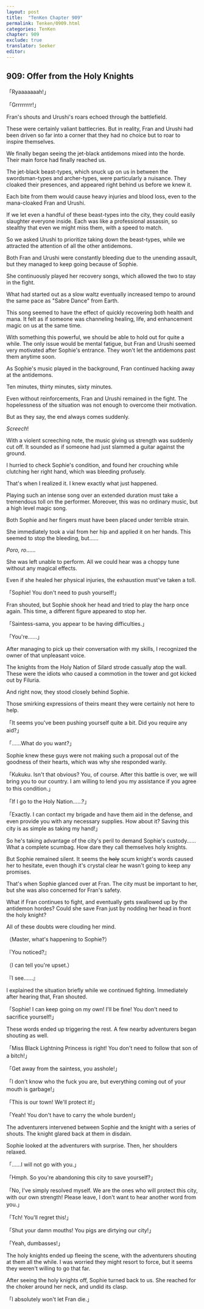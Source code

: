 ```yaml
---
layout: post
title:  "TenKen Chapter 909"
permalink: Tenken/0909.html
categories: TenKen
chapter: 909
exclude: true
translator: Seeker
editor: 
---
```

<h2>909: Offer from the Holy Knights</h2>

「Ryaaaaaaah!」

「Grrrrrrrr!」

Fran's shouts and Urushi's roars echoed through the battlefield.

These were certainly valiant battlecries. But in reality, Fran and Urushi had been driven so far into a corner that they had no choice but to roar to inspire themselves.

We finally began seeing the jet-black antidemons mixed into the horde. Their main force had finally reached us.

The jet-black beast-types, which snuck up on us in between the swordsman-types and archer-types, were particularly a nuisance. They cloaked their presences, and appeared right behind us before we knew it.

Each bite from them would cause heavy injuries and blood loss, even to the mana-cloaked Fran and Urushi.

If we let even a handful of these beast-types into the city, they could easily slaughter everyone inside. Each was like a professional assassin, so stealthy that even we might miss them, with a speed to match.

So we asked Urushi to prioritize taking down the beast-types, while we attracted the attention of all the other antidemons.

Both Fran and Urushi were constantly bleeding due to the unending assault, but they managed to keep going because of Sophie.

She continuously played her recovery songs, which allowed the two to stay in the fight.

What had started out as a slow waltz eventually increased tempo to around the same pace as "Sabre Dance" from Earth.

This song seemed to have the effect of quickly recovering both health and mana. It felt as if someone was channeling healing, life, and enhancement magic on us at the same time.

With something this powerful, we should be able to hold out for quite a while. The only issue would be mental fatigue, but Fran and Urushi seemed very motivated after Sophie's entrance. They won't let the antidemons past them anytime soon.

As Sophie's music played in the background, Fran continued hacking away at the antidemons.

Ten minutes, thirty minutes, sixty minutes.

Even without reinforcements, Fran and Urushi remained in the fight. The hopelessness of the situation was not enough to overcome their motivation.

But as they say, the end always comes suddenly.

*Screech*!

With a violent screeching note, the music giving us strength was suddenly cut off. It sounded as if someone had just slammed a guitar against the ground.

I hurried to check Sophie's condition, and found her crouching while clutching her right hand, which was bleeding profusely.

That's when I realized it. I knew exactly what just happened.

Playing such an intense song over an extended duration must take a tremendous toll on the performer. Moreover, this was no ordinary music, but a high level magic song.

Both Sophie and her fingers must have been placed under terrible strain.

She immediately took a vial from her hip and applied it on her hands. This seemed to stop the bleeding, but……

*Poro, ro*……

She was left unable to perform. All we could hear was a choppy tune without any magical effects.

Even if she healed her physical injuries, the exhaustion must've taken a toll.

「Sophie! You don't need to push yourself!」

Fran shouted, but Sophie shook her head and tried to play the harp once again. This time, a different figure appeared to stop her.

「Saintess-sama, you appear to be having difficulties.」

「You're……」

After managing to pick up their conversation with my skills, I recognized the owner of that unpleasant voice.

The knights from the Holy Nation of Silard strode casually atop the wall. These were the idiots who caused a commotion in the tower and got kicked out by Filuria.

And right now, they stood closely behind Sophie.

Those smirking expressions of theirs meant they were certainly not here to help.

「It seems you've been pushing yourself quite a bit. Did you require any aid?」

「……What do you want?」

Sophie knew these guys were not making such a proposal out of the goodness of their hearts, which was why she responded warily.

「Kukuku. Isn't that obvious? You, of course. After this battle is over, we will bring you to our country. I am willing to lend you my assistance if you agree to this condition.」

「If I go to the Holy Nation……?」

「Exactly. I can contact my brigade and have them aid in the defense, and even provide you with any necessary supplies. How about it? Saving this city is as simple as taking my hand!」

So he's taking advantage of the city's peril to demand Sophie's custody…… What a complete scumbag. How dare they call themselves holy knights.

But Sophie remained silent. It seems the ~~holy~~ scum knight's words caused her to hesitate, even though it's crystal clear he wasn't going to keep any promises.

That's when Sophie glanced over at Fran. The city must be important to her, but she was also concerned for Fran's safety.

What if Fran continues to fight, and eventually gets swallowed up by the antidemon hordes? Could she save Fran just by nodding her head in front the holy knight?

All of these doubts were clouding her mind.

（Master, what's happening to Sophie?）

『You noticed?』

（I can tell you're upset.）

『I see……』

I explained the situation briefly while we continued fighting. Immediately after hearing that, Fran shouted.

「Sophie! I can keep going on my own! I'll be fine! You don't need to sacrifice yourself!」

These words ended up triggering the rest. A few nearby adventurers began shouting as well.

「Miss Black Lightning Princess is right! You don't need to follow that son of a bitch!」

「Get away from the saintess, you asshole!」

「I don't know who the fuck you are, but everything coming out of your mouth is garbage!」

「This is our town! We'll protect it!」

「Yeah! You don't have to carry the whole burden!」

The adventurers intervened between Sophie and the knight with a series of shouts. The knight glared back at them in disdain.

Sophie looked at the adventurers with surprise. Then, her shoulders relaxed.

「……I will not go with you.」

「Hmph. So you're abandoning this city to save yourself?」

「No, I've simply resolved myself. We are the ones who will protect this city, with our own strength! Please leave, I don't want to hear another word from you.」

「Tch! You'll regret this!」

「Shut your damn mouths! You pigs are dirtying our city!」

「Yeah, dumbasses!」

The holy knights ended up fleeing the scene, with the adventurers shouting at them all the while. I was worried they might resort to force, but it seems they weren't willing to go that far.

After seeing the holy knights off, Sophie turned back to us. She reached for the choker around her neck, and undid its clasp.

「I absolutely won't let Fran die.」



